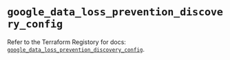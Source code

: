 # `google_data_loss_prevention_discovery_config`

Refer to the Terraform Registory for docs: [`google_data_loss_prevention_discovery_config`](https://registry.terraform.io/providers/hashicorp/google-beta/5.29.0/docs/resources/google_data_loss_prevention_discovery_config).
